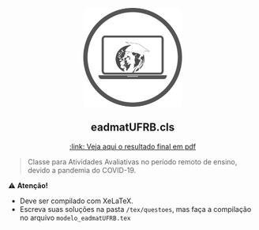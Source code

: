 <p align="center">
  <img
      width = "200px"
      align = "center"
      src   = "/figs/logo_eadmatUFRB.png"
      alt   = "Classe eadmatUFRB" 
  >
  <h2 align = "center">
      eadmatUFRB.cls
  </h2>
  <p align = "center">
      <a align = "center" href = "https://icaro-freire.github.io/eadmatUFRB/modelo_eadmatUFRB.pdf">
          :link: Veja aqui o resultado final em pdf 
      </a>
  </p>
</p>


> Classe para Atividades Avaliativas no período remoto de ensino, devido a pandemia do COVID-19.

:warning: **Atenção!**
 - Deve ser compilado com XeLaTeX.
 - Escreva suas soluções na pasta `/tex/questoes`, mas faça a compilação no arquivo `modelo_eadmatUFRB.tex`

